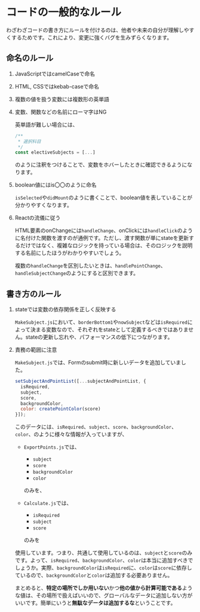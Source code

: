 # コードの一般的なルール
わざわざコードの書き方にルールを付けるのは、他者や未来の自分が理解しやすくするためです。これにより、変更に強くバグを生みずらくなります。
## 命名のルール
1. JavaScriptではcamelCaseで命名
2. HTML, CSSではkebab-caseで命名
3. 複数の値を扱う変数には複数形の英単語
4. 変数、関数などの名前にローマ字はNG

    英単語が難しい場合には、
    ```js
    /**
     * 選択科目
     */
    const electiveSubjects = [...]
    ```
    のように注釈をつけることで、変数をホバーしたときに確認できるようになります。
5. boolean値にはis〇〇のように命名

    `isSelected`や`didMount`のように書くことで、boolean値を表していることが分かりやすくなります。
6. Reactの流儀に従う

    HTML要素のonChangeには`handleChange`、onClickには`handleClick`のように名付けた関数を渡すのが通例です。ただし、渡す関数が単にstateを更新するだけではなく、複雑なロジックを持っている場合は、そのロジックを説明する名前にしたほうがわかりやすいでしょう。
    
    複数の`handleChange`を区別したいときは、`handlePointChange`、`handleSubjectChange`のようにすると区別できます。
## 書き方のルール
1. stateでは変数の依存関係を正しく反映する

    `MakeSubject.js`において、`borderBottom1`や`nowSubject`などは`isRequired`によって決まる変数なので、それぞれをstateとして定義するべきではありません。stateの更新し忘れや、パフォーマンスの低下につながります。
2. 責務の範囲に注意

    `MakeSubject.js`では、Formのsubmit時に新しいデータを追加していました。
    ```js
    setSubjectAndPointList([...subjectAndPointList, {
      isRequired,
      subject,
      score,
      backgroundColor,
      color: createPointColor(score)
    }]);
    ```
    このデータには、`isRequired`、`subject`、`score`、`backgroundColor`、`color`、のように様々な情報が入っていますが、
    - `ExportPoints.js`では、
        - `subject`
        - `score`
        - `backgroundColor`
        - `color`
        
        のみを、
    - `Calculate.js`では、
        - `isRequired`
        - `subject`
        - `score`
        
        のみを
    
    使用しています。つまり、共通して使用しているのは、`subject`と`score`のみです。よって、`isRequired`、`backgroundColor`、`color`は本当に追加すべきでしょうか。実際、`backgroundColor`は`isRequired`に、`color`は`score`に依存しているので、`backgroundColor`と`color`は追加する必要ありません。

    まとめると、**特定の場所でしか用いない**かつ**他の値から計算可能である**ような値は、その場所で扱えばいいので、グローバルなデータに追加しない方がいいです。簡単にいうと**無駄なデータは追加するな**ということです。